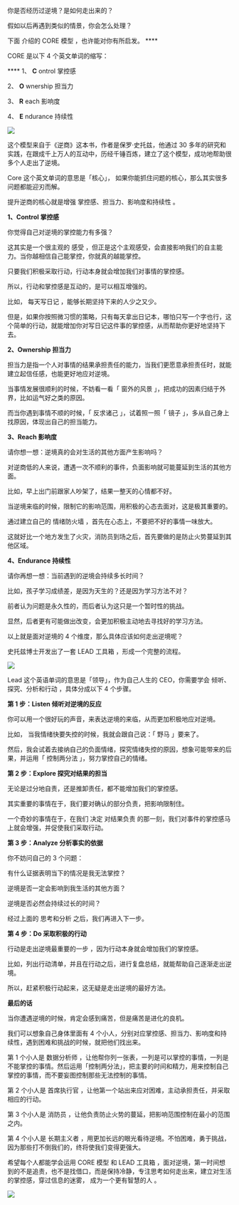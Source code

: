 你是否经历过逆境？是如何走出来的？

假如以后再遇到类似的情景，你会怎么处理？

下面  介绍的  CORE  模型  ，也许能对你有所启发。  ****
 

CORE 是以下 4 个英文单词的缩写：

  

**** 1、 **C** ontrol 掌控感

2、 **O** wnership 担当力

3、 **R** each 影响度

4、 **E** ndurance 持续性

  

![](https://mmbiz.qpic.cn/mmbiz_png/giaycic3UNwo25lJbAx13v5Vfy3qKcEq3PGQN6vVQyS9DghPqhdfnlJ85yKldwRSicia531IkSAQUhPmTwTIlcIthA/640?wx_fmt=png)

  

这个模型来自于《逆商》这本书，作者是保罗·史托兹，他通过 30
多年的研究和实践，在跟成千上万人的互动中，历经千锤百炼，建立了这个模型，成功地帮助很多个人走出了逆境。

  

Core 这个英文单词的意思是「核心」，  如果你能抓住问题的核心，那么其实很多问题都能迎刃而解。

  

提升逆商的核心就是增强  掌控感、担当力、影响度和持续性  。

  

**1、Control 掌控感**

  

你觉得自己对逆境的掌控能力有多强？

  

这其实是一个很主观的  感受  ，但正是这个主观感受，会直接影响我们的自主能力。当你越相信自己能掌控，你就真的越能掌控。

  

只要我们积极采取行动，行动本身就会增加我们对事情的掌控感。

  

所以，行动和掌控感是互动的，是可以相互增强的。

  

比如，  每天写日记  ，能够长期坚持下来的人少之又少。

  

但是，如果你按照微习惯的策略，只有每天拿出日记本，哪怕只写一个字也行，这个简单的行动，就能增加你对写日记这件事的掌控感，从而帮助你更好地坚持下去。

  

**2、Ownership 担当力**

  

担当力是指一个人对事情的结果承担责任的能力，当我们更愿意承担责任时，就能建立起信任感，也能更好地应对逆境。

  

当事情发展很顺利的时候，不妨看一看「  窗外的风景  」，把成功的因素归结于外界，比如运气好之类的原因。

  

而当你遇到事情不顺的时候，「  反求诸己  」，试着照一照「  镜子  」，多从自己身上找原因，体现出自己的担当能力。

  

**3、Reach 影响度**

  

请你想一想：逆境真的会对生活的其他方面产生影响吗？

  

对逆商低的人来说，遭遇一次不顺利的事件，负面影响就可能蔓延到生活的其他方面。

  

比如，早上出门前跟家人吵架了，结果一整天的心情都不好。

  

当逆境来临的时候，限制它的影响范围，用积极的心态去面对，这是极其重要的。

  

通过建立自己的  情绪防火墙  ，首先在心态上，不要把不好的事情一味放大。

  

这就好比一个地方发生了火灾，消防员到场之后，首先要做的是防止火势蔓延到其他区域。

  

**4、Endurance 持续性**

  

请你再想一想：当前遇到的逆境会持续多长时间？

  

比如，孩子学习成绩差，是因为天生的？还是因为学习方法不对？

  

前者认为问题是永久性的，而后者认为这只是一个暂时性的挑战。

  

显然，后者更有可能做出改变，会更加积极主动地去寻找好的学习方法。

  

以上就是面对逆境的 4 个维度，那么具体应该如何走出逆境呢？

  

史托兹博士开发出了一套  LEAD 工具箱  ，形成一个完整的流程。

  

![](https://mmbiz.qpic.cn/mmbiz_png/giaycic3UNwo25lJbAx13v5Vfy3qKcEq3Pj6RaicMsCAUUVHSzibntOaKrMmnMC6PkSm5qOkYjNgakaDrCYiab1I2kg/640?wx_fmt=png)

  

Lead 这个英语单词的意思是「领导」，作为自己人生的 CEO，你需要学会  倾听、探究、分析和行动  ，具体分成以下 4 个步骤。

  

**第 1 步：Listen 倾听对逆境的反应**

  

你可以用一个很好玩的声音，来表达逆境的来临，从而更加积极地应对逆境。

  

比如，  当我情绪快要失控的时候，我就会跟自己说：「  野马  」要来了。

  

然后，我会试着去接纳自己的负面情绪，探究情绪失控的原因，想象可能带来的后果，并运用「  控制两分法  」，努力掌控自己的情绪。

  

**第 2 步：Explore 探究对结果的担当**

  

无论是过分地自责，还是推卸责任，都不能增加我们的掌控感。

  

其实重要的事情在于，我们要对确认的部分负责，把影响限制住。

  

一个奇妙的事情在于，在我们  决定  对结果负责  的那一刻，我们对事件的掌控感马上就会增强，并促使我们采取行动。

  

**第 3 步：Analyze 分析事实的依据**

  

你不妨问自己的 3 个问题：

  

有什么证据表明当下的情况是我无法掌控？

  

逆境是否一定会影响到我生活的其他方面？

  

逆境是否必然会持续过长的时间？

  

经过上面的  思考和分析  之后，我们再进入下一步。

  

**第 4 步：Do 采取积极的行动**

  

行动是走出逆境最重要的一步  ，因为行动本身就会增加我们的掌控感。

  

比如，列出行动清单，并且在行动之后，进行复盘总结，就能帮助自己逐渐走出逆境。

  

所以，赶紧积极行动起来，这无疑是走出逆境的最好方法。

  

**最后的话**

  

当你遭遇逆境的时候，肯定会感到痛苦，但是痛苦是进化的良机。  

  

我们可以想象自己身体里面有 4 个小人，分别对应掌控感、担当力、影响度和持续性，遇到困难和挑战的时候，就把他们找出来。  

  

第 1 个小人是  数据分析师
，让他帮你列一张表，一列是可以掌控的事情，一列是不能掌控的事情。然后运用「控制两分法」，把主要的时间和精力，用来控制自己掌控的事情，而不要妄图控制那些无法控制的事情。

  

第 2 个小人是  首席执行官  ，让他第一个站出来应对困难，主动承担责任，并采取相应的行动。  

  

第 3 个小人是  消防员  ，让他负责防止火势的蔓延，把影响范围控制在最小的范围之内。

  

第 4 个小人是  长期主义者  ，用更加长远的眼光看待逆境。不怕困难，勇于挑战，因为那些打不倒我们的，终将使我们变得更强大。

  

希望每个人都能学会运用  CORE 模型  和  LEAD 工具箱
，面对逆境，第一时间想到的不是追责，也不是找借口，而是保持冷静，专注思考如何走出来，建立对生活的掌控感，穿过信息的迷雾，  成为一个更有智慧的人  。

  

![](https://mmbiz.qpic.cn/mmbiz_jpg/giaycic3UNwo2U8Q00hZDGlpjCnuRgGGesibTIdd4IPEVtu3ajoKrpeD87Nrqfry56r58OzzqamOuuyb9oJIDjAcw/640?wx_fmt=jpeg)

  